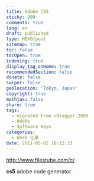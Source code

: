 ```yaml
---
title: Adobe CS5
sticky: 999
comments: true
lang: en
draft: published
type: HEXO/post
sitemap: true
toc: false
tocOpen: true
indexing: true
display_tag_onHome: true
recommendedSection: false
donate: false
swiper: false
geolocation: 'Tokyo, Japan'
copyright: true
mathjax: false
share: true
tags:
  - migrated from rBlogger.2009
  - Adobe
  - Software Keys
categories:
  - Work_仕事
date: 2011-05-02 10:12:13
---
```


 http://www.filestube.com/c/
 
 **cs5** adobe code generator